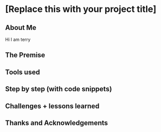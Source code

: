 # [Replace this with your project title]

## About Me
Hi I am terry
## The Premise

## Tools used

## Step by step (with code snippets)

## Challenges + lessons learned

## Thanks and Acknowledgements

